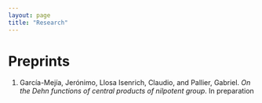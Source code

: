 ```yaml
---
layout: page
title: "Research"
---
```


# Preprints

1. García-Mejía, Jerónimo, Llosa Isenrich, Claudio, and Pallier, Gabriel. _On the Dehn functions of central products of nilpotent group_. In preparation
